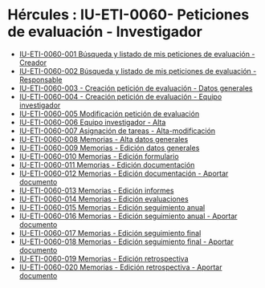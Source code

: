 # Hércules : IU\-ETI\-0060\- Peticiones de evaluación \- Investigador



* [IU\-ETI\-0060\-001 Búsqueda y listado de mis peticiones de evaluación \- Creador](/hercules/sgi-sistema-de-gestion-de-investigacion/requisitos-y-analisis-funcional/analisis-funcional-sgi-hercules/eti-modulo-de-etica/eti-interfaz-de-usuario/iu-eti-0060-peticiones-de-evaluacion-investigador/iu-eti-0060-001-busqueda-y-listado-de-mis-peticiones-de-evaluacion-creador.md "/hercules/sgi-sistema-de-gestion-de-investigacion/requisitos-y-analisis-funcional/analisis-funcional-sgi-hercules/eti-modulo-de-etica/eti-interfaz-de-usuario/iu-eti-0060-peticiones-de-evaluacion-investigador/iu-eti-0060-001-busqueda-y-listado-de-mis-peticiones-de-evaluacion-creador.md")
* [IU\-ETI\-0060\-002 Búsqueda y listado de mis peticiones de evaluación \- Responsable](/hercules/sgi-sistema-de-gestion-de-investigacion/requisitos-y-analisis-funcional/analisis-funcional-sgi-hercules/eti-modulo-de-etica/eti-interfaz-de-usuario/iu-eti-0060-peticiones-de-evaluacion-investigador/iu-eti-0060-002-busqueda-y-listado-de-mis-peticiones-de-evaluacion-responsable.md "/hercules/sgi-sistema-de-gestion-de-investigacion/requisitos-y-analisis-funcional/analisis-funcional-sgi-hercules/eti-modulo-de-etica/eti-interfaz-de-usuario/iu-eti-0060-peticiones-de-evaluacion-investigador/iu-eti-0060-002-busqueda-y-listado-de-mis-peticiones-de-evaluacion-responsable.md")
* [IU\-ETI\-0060\-003 \- Creación petición de evaluación \- Datos generales](/hercules/sgi-sistema-de-gestion-de-investigacion/requisitos-y-analisis-funcional/analisis-funcional-sgi-hercules/eti-modulo-de-etica/eti-interfaz-de-usuario/iu-eti-0060-peticiones-de-evaluacion-investigador/iu-eti-0060-003-creacion-peticion-de-evaluacion-datos-generales.md "/hercules/sgi-sistema-de-gestion-de-investigacion/requisitos-y-analisis-funcional/analisis-funcional-sgi-hercules/eti-modulo-de-etica/eti-interfaz-de-usuario/iu-eti-0060-peticiones-de-evaluacion-investigador/iu-eti-0060-003-creacion-peticion-de-evaluacion-datos-generales.md")
* [IU\-ETI\-0060\-004 \- Creación petición de evaluación \- Equipo investigador](/hercules/sgi-sistema-de-gestion-de-investigacion/requisitos-y-analisis-funcional/analisis-funcional-sgi-hercules/eti-modulo-de-etica/eti-interfaz-de-usuario/iu-eti-0060-peticiones-de-evaluacion-investigador/iu-eti-0060-004-creacion-peticion-de-evaluacion-equipo-investigador.md "/hercules/sgi-sistema-de-gestion-de-investigacion/requisitos-y-analisis-funcional/analisis-funcional-sgi-hercules/eti-modulo-de-etica/eti-interfaz-de-usuario/iu-eti-0060-peticiones-de-evaluacion-investigador/iu-eti-0060-004-creacion-peticion-de-evaluacion-equipo-investigador.md")
* [IU\-ETI\-0060\-005 Modificación petición de evaluación](/hercules/sgi-sistema-de-gestion-de-investigacion/requisitos-y-analisis-funcional/analisis-funcional-sgi-hercules/eti-modulo-de-etica/eti-interfaz-de-usuario/iu-eti-0060-peticiones-de-evaluacion-investigador/iu-eti-0060-005-modificacion-peticion-de-evaluacion.md "/hercules/sgi-sistema-de-gestion-de-investigacion/requisitos-y-analisis-funcional/analisis-funcional-sgi-hercules/eti-modulo-de-etica/eti-interfaz-de-usuario/iu-eti-0060-peticiones-de-evaluacion-investigador/iu-eti-0060-005-modificacion-peticion-de-evaluacion.md")
* [IU\-ETI\-0060\-006 Equipo investigador \- Alta](/hercules/sgi-sistema-de-gestion-de-investigacion/requisitos-y-analisis-funcional/analisis-funcional-sgi-hercules/eti-modulo-de-etica/eti-interfaz-de-usuario/iu-eti-0060-peticiones-de-evaluacion-investigador/iu-eti-0060-006-equipo-investigador-alta.md "/hercules/sgi-sistema-de-gestion-de-investigacion/requisitos-y-analisis-funcional/analisis-funcional-sgi-hercules/eti-modulo-de-etica/eti-interfaz-de-usuario/iu-eti-0060-peticiones-de-evaluacion-investigador/iu-eti-0060-006-equipo-investigador-alta.md")
* [IU\-ETI\-0060\-007 Asignación de tareas \- Alta\-modificación](/hercules/sgi-sistema-de-gestion-de-investigacion/requisitos-y-analisis-funcional/analisis-funcional-sgi-hercules/eti-modulo-de-etica/eti-interfaz-de-usuario/iu-eti-0060-peticiones-de-evaluacion-investigador/iu-eti-0060-007-asignacion-de-tareas-alta-modificacion.md "/hercules/sgi-sistema-de-gestion-de-investigacion/requisitos-y-analisis-funcional/analisis-funcional-sgi-hercules/eti-modulo-de-etica/eti-interfaz-de-usuario/iu-eti-0060-peticiones-de-evaluacion-investigador/iu-eti-0060-007-asignacion-de-tareas-alta-modificacion.md")
* [IU\-ETI\-0060\-008 Memorias \- Alta datos generales](/hercules/sgi-sistema-de-gestion-de-investigacion/requisitos-y-analisis-funcional/analisis-funcional-sgi-hercules/eti-modulo-de-etica/eti-interfaz-de-usuario/iu-eti-0060-peticiones-de-evaluacion-investigador/iu-eti-0060-008-memorias-alta-datos-generales.md "/hercules/sgi-sistema-de-gestion-de-investigacion/requisitos-y-analisis-funcional/analisis-funcional-sgi-hercules/eti-modulo-de-etica/eti-interfaz-de-usuario/iu-eti-0060-peticiones-de-evaluacion-investigador/iu-eti-0060-008-memorias-alta-datos-generales.md")
* [IU\-ETI\-0060\-009 Memorias \- Edición datos generales](/hercules/sgi-sistema-de-gestion-de-investigacion/requisitos-y-analisis-funcional/analisis-funcional-sgi-hercules/eti-modulo-de-etica/eti-interfaz-de-usuario/iu-eti-0060-peticiones-de-evaluacion-investigador/iu-eti-0060-009-memorias-edicion-datos-generales.md "/hercules/sgi-sistema-de-gestion-de-investigacion/requisitos-y-analisis-funcional/analisis-funcional-sgi-hercules/eti-modulo-de-etica/eti-interfaz-de-usuario/iu-eti-0060-peticiones-de-evaluacion-investigador/iu-eti-0060-009-memorias-edicion-datos-generales.md")
* [IU\-ETI\-0060\-010 Memorias \- Edición formulario](/hercules/sgi-sistema-de-gestion-de-investigacion/requisitos-y-analisis-funcional/analisis-funcional-sgi-hercules/eti-modulo-de-etica/eti-interfaz-de-usuario/iu-eti-0060-peticiones-de-evaluacion-investigador/iu-eti-0060-010-memorias-edicion-formulario.md "/hercules/sgi-sistema-de-gestion-de-investigacion/requisitos-y-analisis-funcional/analisis-funcional-sgi-hercules/eti-modulo-de-etica/eti-interfaz-de-usuario/iu-eti-0060-peticiones-de-evaluacion-investigador/iu-eti-0060-010-memorias-edicion-formulario.md")
* [IU\-ETI\-0060\-011 Memorias \- Edición documentación](/hercules/sgi-sistema-de-gestion-de-investigacion/requisitos-y-analisis-funcional/analisis-funcional-sgi-hercules/eti-modulo-de-etica/eti-interfaz-de-usuario/iu-eti-0060-peticiones-de-evaluacion-investigador/iu-eti-0060-011-memorias-edicion-documentacion.md "/hercules/sgi-sistema-de-gestion-de-investigacion/requisitos-y-analisis-funcional/analisis-funcional-sgi-hercules/eti-modulo-de-etica/eti-interfaz-de-usuario/iu-eti-0060-peticiones-de-evaluacion-investigador/iu-eti-0060-011-memorias-edicion-documentacion.md")
* [IU\-ETI\-0060\-012 Memorias \- Edición documentación \- Aportar documento](/hercules/sgi-sistema-de-gestion-de-investigacion/requisitos-y-analisis-funcional/analisis-funcional-sgi-hercules/eti-modulo-de-etica/eti-interfaz-de-usuario/iu-eti-0060-peticiones-de-evaluacion-investigador/iu-eti-0060-012-memorias-edicion-documentacion-aportar-documento.md "/hercules/sgi-sistema-de-gestion-de-investigacion/requisitos-y-analisis-funcional/analisis-funcional-sgi-hercules/eti-modulo-de-etica/eti-interfaz-de-usuario/iu-eti-0060-peticiones-de-evaluacion-investigador/iu-eti-0060-012-memorias-edicion-documentacion-aportar-documento.md")
* [IU\-ETI\-0060\-013 Memorias \- Edición informes](/hercules/sgi-sistema-de-gestion-de-investigacion/requisitos-y-analisis-funcional/analisis-funcional-sgi-hercules/eti-modulo-de-etica/eti-interfaz-de-usuario/iu-eti-0060-peticiones-de-evaluacion-investigador/iu-eti-0060-013-memorias-edicion-informes.md "/hercules/sgi-sistema-de-gestion-de-investigacion/requisitos-y-analisis-funcional/analisis-funcional-sgi-hercules/eti-modulo-de-etica/eti-interfaz-de-usuario/iu-eti-0060-peticiones-de-evaluacion-investigador/iu-eti-0060-013-memorias-edicion-informes.md")
* [IU\-ETI\-0060\-014 Memorias \- Edición evaluaciones](/hercules/sgi-sistema-de-gestion-de-investigacion/requisitos-y-analisis-funcional/analisis-funcional-sgi-hercules/eti-modulo-de-etica/eti-interfaz-de-usuario/iu-eti-0060-peticiones-de-evaluacion-investigador/iu-eti-0060-014-memorias-edicion-evaluaciones.md "/hercules/sgi-sistema-de-gestion-de-investigacion/requisitos-y-analisis-funcional/analisis-funcional-sgi-hercules/eti-modulo-de-etica/eti-interfaz-de-usuario/iu-eti-0060-peticiones-de-evaluacion-investigador/iu-eti-0060-014-memorias-edicion-evaluaciones.md")
* [IU\-ETI\-0060\-015 Memorias \- Edición seguimiento anual](/hercules/sgi-sistema-de-gestion-de-investigacion/requisitos-y-analisis-funcional/analisis-funcional-sgi-hercules/eti-modulo-de-etica/eti-interfaz-de-usuario/iu-eti-0060-peticiones-de-evaluacion-investigador/iu-eti-0060-015-memorias-edicion-seguimiento-anual.md "/hercules/sgi-sistema-de-gestion-de-investigacion/requisitos-y-analisis-funcional/analisis-funcional-sgi-hercules/eti-modulo-de-etica/eti-interfaz-de-usuario/iu-eti-0060-peticiones-de-evaluacion-investigador/iu-eti-0060-015-memorias-edicion-seguimiento-anual.md")
* [IU\-ETI\-0060\-016 Memorias \- Edición seguimiento anual \- Aportar documento](/hercules/sgi-sistema-de-gestion-de-investigacion/requisitos-y-analisis-funcional/analisis-funcional-sgi-hercules/eti-modulo-de-etica/eti-interfaz-de-usuario/iu-eti-0060-peticiones-de-evaluacion-investigador/iu-eti-0060-016-memorias-edicion-seguimiento-anual-aportar-documento.md "/hercules/sgi-sistema-de-gestion-de-investigacion/requisitos-y-analisis-funcional/analisis-funcional-sgi-hercules/eti-modulo-de-etica/eti-interfaz-de-usuario/iu-eti-0060-peticiones-de-evaluacion-investigador/iu-eti-0060-016-memorias-edicion-seguimiento-anual-aportar-documento.md")
* [IU\-ETI\-0060\-017 Memorias \- Edición seguimiento final](/hercules/sgi-sistema-de-gestion-de-investigacion/requisitos-y-analisis-funcional/analisis-funcional-sgi-hercules/eti-modulo-de-etica/eti-interfaz-de-usuario/iu-eti-0060-peticiones-de-evaluacion-investigador/iu-eti-0060-017-memorias-edicion-seguimiento-final.md "/hercules/sgi-sistema-de-gestion-de-investigacion/requisitos-y-analisis-funcional/analisis-funcional-sgi-hercules/eti-modulo-de-etica/eti-interfaz-de-usuario/iu-eti-0060-peticiones-de-evaluacion-investigador/iu-eti-0060-017-memorias-edicion-seguimiento-final.md")
* [IU\-ETI\-0060\-018 Memorias \- Edición seguimiento final \- Aportar documento](/hercules/sgi-sistema-de-gestion-de-investigacion/requisitos-y-analisis-funcional/analisis-funcional-sgi-hercules/eti-modulo-de-etica/eti-interfaz-de-usuario/iu-eti-0060-peticiones-de-evaluacion-investigador/iu-eti-0060-018-memorias-edicion-seguimiento-final-aportar-documento.md "/hercules/sgi-sistema-de-gestion-de-investigacion/requisitos-y-analisis-funcional/analisis-funcional-sgi-hercules/eti-modulo-de-etica/eti-interfaz-de-usuario/iu-eti-0060-peticiones-de-evaluacion-investigador/iu-eti-0060-018-memorias-edicion-seguimiento-final-aportar-documento.md")
* [IU\-ETI\-0060\-019 Memorias \- Edición retrospectiva](/hercules/sgi-sistema-de-gestion-de-investigacion/requisitos-y-analisis-funcional/analisis-funcional-sgi-hercules/eti-modulo-de-etica/eti-interfaz-de-usuario/iu-eti-0060-peticiones-de-evaluacion-investigador/iu-eti-0060-019-memorias-edicion-retrospectiva.md "/hercules/sgi-sistema-de-gestion-de-investigacion/requisitos-y-analisis-funcional/analisis-funcional-sgi-hercules/eti-modulo-de-etica/eti-interfaz-de-usuario/iu-eti-0060-peticiones-de-evaluacion-investigador/iu-eti-0060-019-memorias-edicion-retrospectiva.md")
* [IU\-ETI\-0060\-020 Memorias \- Edición retrospectiva \- Aportar documento](/hercules/sgi-sistema-de-gestion-de-investigacion/requisitos-y-analisis-funcional/analisis-funcional-sgi-hercules/eti-modulo-de-etica/eti-interfaz-de-usuario/iu-eti-0060-peticiones-de-evaluacion-investigador/iu-eti-0060-020-memorias-edicion-retrospectiva-aportar-documento.md "/hercules/sgi-sistema-de-gestion-de-investigacion/requisitos-y-analisis-funcional/analisis-funcional-sgi-hercules/eti-modulo-de-etica/eti-interfaz-de-usuario/iu-eti-0060-peticiones-de-evaluacion-investigador/iu-eti-0060-020-memorias-edicion-retrospectiva-aportar-documento.md")




